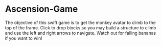 # Ascension-Game
The objective of this swift game is to get the monkey avatar to climb to the top of the frame.  Click to drop blocks so you may build a structure to climb and use the left and right arrows to navigate.  Watch out for falling bananas if you want to win!
